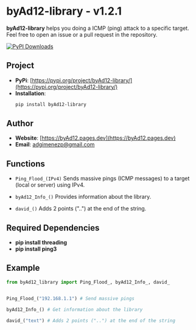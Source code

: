 
# byAd12-library - v1.2.1

**byAd12-library** helps you doing a ICMP (ping) attack to a specific target.
Feel free to open an issue or a pull request in the repository.

<a href="https://pepy.tech/projects/byad12-library"><img src="https://static.pepy.tech/badge/byad12-library" alt="PyPI Downloads"></a>

## Project

- **PyPi**: [https://pypi.org/project/byAd12-library/](https://pypi.org/project/byAd12-library/)
- **Installation**: 
  ```bash
  pip install byAd12-library
  ```

## Author

- **Website**: [https://byAd12.pages.dev](https://byAd12.pages.dev)
- **Email**: [adgimenezp@gmail.com](mailto:adgimenezp@gmail.com)

## Functions

- `Ping_Flood_(IPv4)`
Sends massive pings (ICMP messages) to a target (local or server) using IPv4.

- `byAd12_Info_()`
Provides information about the library.

- `david_()`
Adds 2 points ("..") at the end of the string.

## Required Dependencies

- **pip install threading**
- **pip install ping3**

## Example

```python
from byAd12_library import Ping_Flood_, byAd12_Info_, david_


Ping_Flood_("192.168.1.1") # Send massive pings

byAd12_Info_() # Get information about the library

david_("text") # Adds 2 points ("..") at the end of the string

```

